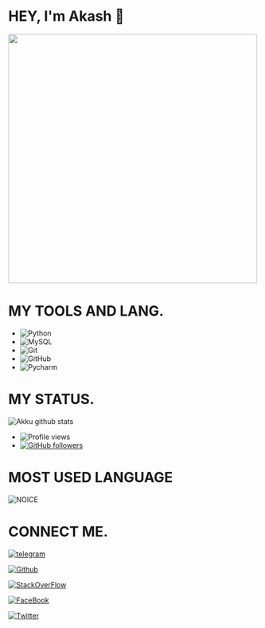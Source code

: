 # HEY, I'm Akash 👋
<img align='centre' src='https://media0.giphy.com/media/Lny6Rw04nsOOc/giphy.gif?cid=ecf05e47cr114b04dsq6nuni6v5kd0907p2a50srubephaqn&rid=giphy.gif' width='500"'>

# MY TOOLS AND LANG.

- ![Python](https://img.shields.io/badge/Python-ffffff?style=for-the-badge&logo=python)&nbsp;&nbsp;
- ![MySQL](https://img.shields.io/badge/MYSQL-ffffff?style=for-the-badge&logo=mysql)&nbsp;&nbsp;
- ![Git](https://img.shields.io/badge/Git-ffffff?style=for-the-badge&logo=git)&nbsp;&nbsp;
- ![GitHub](https://img.shields.io/badge/GitHUb-000000?style=for-the-badge&logo=github)&nbsp;&nbsp;
- ![Pycharm](https://img.shields.io/badge/PYcharm-ffffff?style=for-the-badge&logo=pycharm)&nbsp;&nbsp;

# MY STATUS.

![Akku github stats](https://github-readme-stats.vercel.app/api?username=AkkuPY&show_icons=true&theme=midnight-purple)
- ![Profile views](https://gpvc.arturio.dev/AkkuPY)
- [![GitHub followers](https://img.shields.io/github/followers/AkkuPY.svg?style=social&label=Follow&maxAge=2592000)](https://github.com/AkkuPY?tab=followers)
# MOST USED LANGUAGE

![NOICE](https://github-readme-stats.vercel.app/api/top-langs/?username=AkkuPY&theme=blue-green)

# CONNECT ME.

[![telegram](https://img.shields.io/badge/Akku-ffffff?style=for-the-badge&logo=telegram)](https://t.me/Akku_Legend)

[![Github](https://img.shields.io/badge/AkkuPY-ffffff?style=for-the-badge&logo=github)](https://github.com/AkkuPY)

[![StackOverFlow](https://img.shields.io/badge/Akku-ffffff?style=for-the-badge&logo=stackoverflow)]()

[![FaceBook](https://img.shields.io/badge/Akash-ffffff?style=for-the-badge&logo=facebook)]()

[![Twitter](https://img.shields.io/badge/Akash-ffffff?style=for-the-badge&logo=twitter)]()
